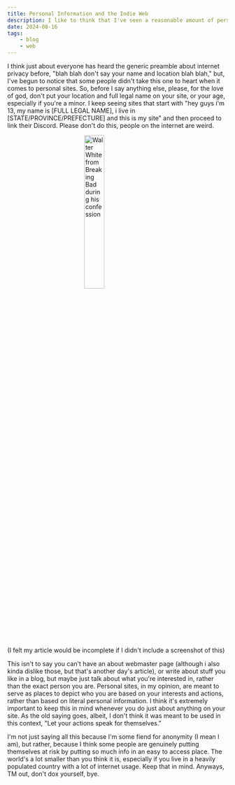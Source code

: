 ```yaml
---
title: Personal Information and the Indie Web
description: I like to think that I've seen a reasonable amount of personal sites, and in large part, I think they're awesome. However, I can't help but notice that some people may take the personal part a little too seriously.. maybe don't say  "My name is Walter Hartwell White. I live at 308 Negra Arroyo Lane Albuquerque New Mexico 87104." on the front page. This article is basically just my excuse to ramble about the importance of internet privacy.
date: 2024-08-16
tags: 
    - blog
    - web
---
```




I think just about everyone has heard the generic preamble about internet privacy before, "blah blah don't say your name and location blah blah," but, I've begun to notice that some people didn't take this one to heart when it comes to personal sites. So, before I say anything else, please, for the love of god, don't put your location and full legal name on your site, or your age, especially if you're a minor. I keep seeing sites that start with "hey guys i'm 13, my name is [FULL LEGAL NAME], i live in [STATE/PROVINCE/PREFECTURE] and this is my site" and then proceed to link their Discord. Please don't do this, people on the internet are weird.

<img src="/img/mynameiswalter.jpeg" alt=" Walter White from Breaking Bad during his confession " height="30%" style="display: block; margin: 0 auto"/>
(I felt my article would be incomplete if I didn't include a screenshot of this)

This isn't to say you can't have an about webmaster page (although i also kinda dislike those, but that's another day's article), or write about stuff you like in a blog, but maybe just talk about what you're interested in, rather than the exact person you are. Personal sites, in my opinion, are meant to serve as places to depict who you are based on your interests and actions, rather than based on literal personal information. I think it's extremely important to keep this in mind whenever you do just about anything on your site. As the old saying goes, albeit, I don't think it was meant to be used in this context, "Let your actions speak for themselves."

I'm not just saying all this because I'm some fiend for anonymity (I mean I am), but rather, because I think some people are genuinely putting themselves at risk by putting so much info in an easy to access place. The world's a lot smaller than you think it is, especially if you live in a heavily populated country with a lot of internet usage. Keep that in mind. Anyways, TM out, don't dox yourself, bye.
